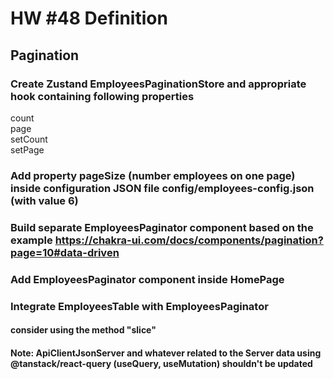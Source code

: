 # HW #48 Definition
## Pagination 
### Create Zustand EmployeesPaginationStore and appropriate hook containing following properties
count <br>
page <br>
setCount <br>
setPage 
### Add property pageSize (number employees on one page) inside configuration JSON file config/employees-config.json (with value 6)
### Build separate EmployeesPaginator component based on the example https://chakra-ui.com/docs/components/pagination?page=10#data-driven 
### Add EmployeesPaginator component inside HomePage
### Integrate EmployeesTable with EmployeesPaginator
#### consider using the method "slice"
#### Note: ApiClientJsonServer and whatever related to the Server data using @tanstack/react-query (useQuery, useMutation) shouldn't be updated